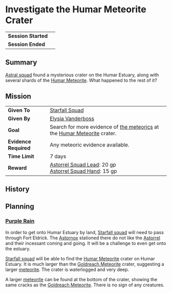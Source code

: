 # Investigate the Humar Meteorite Crater

|||
| --- | --- |
| **Session Started** | | storyline.2
| **Session Ended** | |

## Summary

[Astral squad](../../organisations/astorrel/squads/astral-squad.md) found a mysterious crater on the Humar Estuary, along with several shards of the [Humar Meteorite](../../items/meteoric/meteorites/humar-meteorite.md). What happened to the rest of it?

## Mission

|||
| --- | --- |
| **Given To** | [Starfall Squad](../../organisations/astorrel/squads/starfall-squad.md) |
| **Given By** | [Elysia Vanderboss](../../characters/elysia-vanderboss.md) |
| **Goal** | Search for more evidence of [the meteorics](../../lineages/the-meteorics.md) at the [Humar Meteorite](../../items/meteoric/meteorites/humar-meteorite.md) crater. |
| **Evidence Required** | Any meteoric evidence available. |
| **Time Limit** | 7 days |
| **Reward** | [Astorrel Squad Lead](../../organisations/astorrel/ranks/astorrel-squad-lead.md): 20 gp<br>[Astorrel Squad Hand](../../organisations/astorrel/ranks/astorrel-squad-hand.md): 15 gp |

## History

## Planning

### [Purple Rain](../../campaigns/purple-rain.md)

In order to get onto Humar Estuary by land, [Starfall squad](../../organisations/astorrel/squads/starfall-squad.md) will need to pass through Fort Eldrick. The [Astornox](../../organisations/astornox/astornox.md) stationed there do not like the [Astorrel](../../organisations/astorrel/astorrel.md) and their incessant coming and going. It will be a challenge to even get onto the estuary.

[Starfall squad](../../organisations/astorrel/squads/starfall-squad.md) will be able to find the [Humar Meteorite](../../items/meteoric/meteorites/humar-meteorite.md) crater on Humar Estuary. It is much larger than the [Goldreach Meteorite](../../items/meteoric/meteorites/goldreach-meteorite.md) crater, suggesting a larger [meteorite](../../items/meteoric/meteorite.md). The crater is waterlogged and very deep.

A larger [meteorite](../../items/meteoric/meteorite.md) can be found at the bottom of the crater, showing the same cracks as the [Goldreach Meteorite](../../items/meteoric/meteorites/goldreach-meteorite.md). There is no sign of any creatures.
